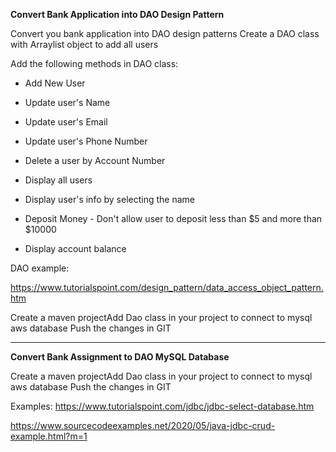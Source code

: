 **Convert Bank Application into DAO Design Pattern**

Convert you bank application into DAO design patterns
Create a DAO class with Arraylist object to add all users

Add the following methods in DAO class:
- Add New User
- Update user's Name
- Update user's Email
- Update user's Phone Number
- Delete a user by Account Number
- Display all users
- Display user's info by selecting the name

- Deposit Money - Don't allow user to deposit less than $5 and more than $10000

- Display account balance


DAO example:

https://www.tutorialspoint.com/design_pattern/data_access_object_pattern.htm

Create a maven projectAdd Dao class in your project to connect to mysql aws database
Push the changes in GIT
***
**Convert Bank Assignment to DAO MySQL Database**

Create a maven projectAdd Dao class in your project to connect to mysql aws database
Push the changes in GIT

Examples:
https://www.tutorialspoint.com/jdbc/jdbc-select-database.htm

https://www.sourcecodeexamples.net/2020/05/java-jdbc-crud-example.html?m=1